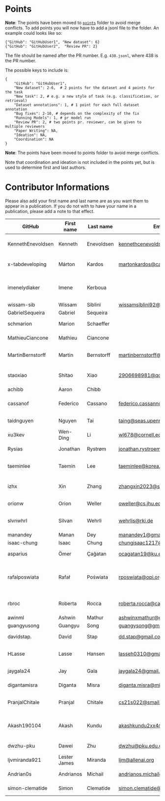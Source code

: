 # Points


**Note**: The points have been moved to [`points`](https://github.com/embeddings-benchmark/mteb/tree/main/docs/mmteb/points) folder to avoid merge conflicts. To add points you will now have to add a jsonl file to the folder. An example could looks like so:

```
{"GitHub": "GitHubUser1", "New dataset": 6}
{"GitHub": "GitHubUser2",  "Review PR": 2}
```

The file should be named after the PR number. E.g. `438.jsonl`, where 438 is the PR number.

The possible keys to include is: 

```{python}
{
    "GitHub": "GitHubUser1",
    "New dataset": 2-6,  # 2 points for the dataset and 4 points for the task
    "New task": 2, # e.g. a new style of task (e.g. classification, or retrieval)
    "Dataset annotations": 1, # 1 point for each full dataset annotation
    "Bug fixes": 2-10, # depends on the complexity of the fix
    "Running Models": 1, # pr model run
    "Review PR": 2, # two points pr. reviewer, can be given to multiple reviewers
    "Paper Writing": NA, 
    "Ideation": NA,
    "Coordination": NA
}
```

**Note**: The points have been moved to points folder to avoid merge conflicts.

Note that coordination and ideation is not included in the points yet, but is used to determine first and last authors.

# Contributor Informations

Please also add your first name and last name are as you want them to appear in a publication. If you do not with to have your name in a publication, please add a note to that effect.

| GitHub            | First name | Last name  | Email                        | User on openreview   | Affiliations                                          |
| ----------------- | ---------- | ---------- | ---------------------------- | -------------------- | ----------------------------------------------------- |
| KennethEnevoldsen | Kenneth    | Enevoldsen | kennethcenevoldsen@gmail.com | ~Kenneth_Enevoldsen1 | Aarhus University, Denmark                            |
| x-tabdeveloping   | Márton     | Kardos     | martonkardos@cas.au.dk       | ~Márton_Kardos1      | Aarhus University, Denmark                            |
| imenelydiaker     | Imene      | Kerboua    |                              |                      | Esker, Lyon, France && INSA Lyon, LIRIS, Lyon, France |
| wissam-sib        | Wissam     | Siblini    | wissamsiblini92@gmail.com    |                      | N/A                                                   |
| GabrielSequeira   | Gabriel    | Sequeira   |                              |                      | N/A                                                   |
| schmarion         | Marion     | Schaeffer  |                              |  ~Marion_Schaeffer1  |  Wikit, Lyon, France                                  |
| MathieuCiancone   | Mathieu    | Ciancone   |                              |                      |  Wikit, Lyon, France                                  |
| MartinBernstorff  | Martin     | Bernstorff | martinbernstorff@gmail.com   | ~Martin_Bernstorff1  |  Aarhus University, Denmark                           |
| staoxiao          | Shitao     | Xiao       | 2906698981@qq.com            | ~Shitao_Xiao1        |  Beijing Academy of Artificial Intelligence           |
| achibb            | Aaron      | Chibb      |                              |                      | N/A                                                   |
| cassanof          | Federico   | Cassano    | federico.cassanno@federico.codes | ~Federico_Cassano1 | Northeastern University, Boston, USA                |
| taidnguyen        | Nguyen     | Tai        | taing@seas.upenn.edu         | ~Nguyen_Tai1         |  University of Pennsylvania                           |
| xu3kev            | Wen-Ding   | Li         | wl678@cornell.edu            | ~Wen-Ding_Li1        |  Cornell University                                   |
| Rysias            | Jonathan   | Rystrøm    | jonathan.rystroem@gmail.com  |                      | University of Oxford, UK                              |
| taeminlee         | Taemin     | Lee        | taeminlee@korea.ac.kr        | ~Taemin_Lee1         | Korea University Human-Inspired AI Research           |
| izhx              | Xin        | Zhang      | zhangxin2023@stu.hit.edu.cn  |                      |  Harbin Institute of Technology, Shenzhen             |
| orionw            | Orion      | Weller     | oweller@cs.jhu.edu           | ~Orion_Weller1       |  Johns Hopkins University                             |
| slvnwhrl          | Silvan     | Wehrli     | wehrlis@rki.de               | ~Silvan_Wehrli1      | Robert Koch Institute, Berlin, Germany                |
| manandey          | Manan      | Dey        | manandey1@gmail.com          | ~Manan_Dey2          | Salesforce, India                                     |
| isaac-chung       | Isaac      | Chung      | chungisaac1217@gmail.com     | ~Isaac_Kwan_Yin_Chung1 | N/A                                                 |
| asparius          | Ömer       | Çağatan    | ocagatan19@ku.edu.tr         | ~Ömer_Veysel_Çağatan1 | Koç University,Turkey                                |
| rafalposwiata     | Rafał      | Poświata   | rposwiata@opi.org.pl         | ~Rafał_Poświata1     | National Information Processing Institute, Warsaw, Poland |
| rbroc             | Roberta    | Rocca      | roberta.rocca@cas.au.dk      | ~Roberta_Rocca1      | Aarhus University, Denmark                            |
| awinml            | Ashwin     | Mathur     | ashwinxmathur@gmail.com      |                      | N/A                                                   |
| guangyusong       | Guangyu    | Song       | guangysong@gmail.com         | ~Guangyu_Song1       | N/A                            |
| davidstap.        | David      | Stap       | dd.stap@gmail.com            | ~David_Stap          | University of Amsterdam.                         |
| HLasse            | Lasse      | Hansen     | lasseh0310@gmail.com         | ~Lasse_Hansen2       | Aarhus University, Denmark                            |
| jaygala24         | Jay        | Gala       | jaygala24@gmail.com          | ~Jay_Gala1           | Nilekani Center at AI4Bharat                          |
| digantamisra      | Diganta    | Misra      | diganta.misra@mila.quebec    | ~Diganta_Misra1       | Mila - Quebec AI Institute                           |
| PranjalChitale    | Pranjal    | Chitale    | cs21s022@smail.iitm.ac.in    | ~Pranjal_A_Chitale1       | Indian Institute of Technology Madras            |
| Akash190104       | Akash      | Kundu      | akashkundu2xx4@gmail.com      |~Akash_Kundu2             | Heritage Institute of Technology, Kolkata && Apart Research |
| dwzhu-pku         | Dawei      | Zhu        | dwzhu@pku.edu.cn             | ~Dawei_Zhu2       | Peking University            |
| ljvmiranda921     | Lester James | Miranda  | ljm@allenai.org              | ~Lester_James_Validad_Miranda1 | Allen Institute for AI |
| Andrian0s     | Andrianos | Michail  | andrianos.michail@cl.uzh.ch         | ~Andrianos_Michail1 | University of Zurich|
| simon-clematide     | Simon | Clematide  | simon.clematide@cl.uzh.ch         | ~Simon_Clematide1 | University of Zurich|
